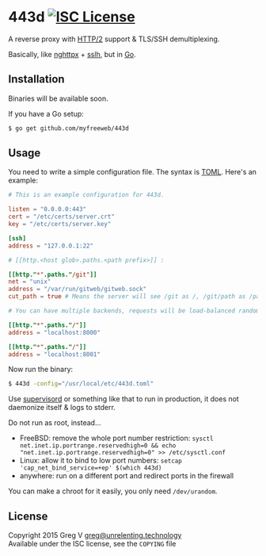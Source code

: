 # 443d [![ISC License](https://img.shields.io/badge/license-ISC-red.svg?style=flat)](https://tldrlegal.com/license/-isc-license)

A reverse proxy with [HTTP/2] support & TLS/SSH demultiplexing.

Basically, like [nghttpx] + [sslh], but in [Go].

[HTTP/2]: https://http2.github.io
[nghttpx]: https://nghttp2.org/documentation/nghttpx.1.html
[sslh]: https://github.com/yrutschle/sslh
[Go]: https://golang.org

## Installation

Binaries will be available soon.

If you have a Go setup:

```bash
$ go get github.com/myfreeweb/443d
```

## Usage

You need to write a simple configuration file.
The syntax is [TOML].
Here's an example:

```toml
# This is an example configuration for 443d.

listen = "0.0.0.0:443"
cert = "/etc/certs/server.crt"
key = "/etc/certs/server.key"

[ssh]
address = "127.0.0.1:22"

# [[http.<host glob>.paths.<path prefix>]] :

[[http."*".paths."/git"]]
net = "unix"
address = "/var/run/gitweb/gitweb.sock"
cut_path = true # Means the server will see /git as /, /git/path as /path, etc.

# You can have multiple backends, requests will be load-balanced randomly

[[http."*".paths."/"]]
address = "localhost:8000"

[[http."*".paths."/"]]
address = "localhost:8001"
```

Now run the binary:

```bash
$ 443d -config="/usr/local/etc/443d.toml"
```

Use [supervisord] or something like that to run in production, it does not daemonize itself & logs to stderr.

Do not run as root, instead...

- FreeBSD: remove the whole port number restriction: `sysctl net.inet.ip.portrange.reservedhigh=0 && echo "net.inet.ip.portrange.reservedhigh=0" >> /etc/sysctl.conf`
- Linux: allow it to bind to low port numbers: `setcap 'cap_net_bind_service=+ep' $(which 443d)`
- anywhere: run on a different port and redirect ports in the firewall

You can make a chroot for it easily, you only need `/dev/urandom`.

[TOML]: https://github.com/toml-lang/toml
[supervisord]: http://supervisord.org

## License

Copyright 2015 Greg V <greg@unrelenting.technology>  
Available under the ISC license, see the `COPYING` file
